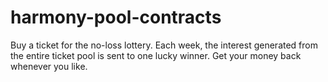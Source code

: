 # harmony-pool-contracts
Buy a ticket for the no-loss lottery. Each week, the interest generated from the entire ticket pool is sent to one lucky winner. Get your money back whenever you like.
